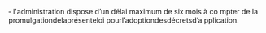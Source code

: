 ‐ l'administration dispose d’un délai maximum de six mois à co mpter de la promulgationdelaprésenteloi pourl’adoptiondesdécretsd’a pplication.